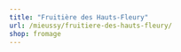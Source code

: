 ```yaml
---
title: "Fruitière des Hauts-Fleury"
url: /mieussy/fruitiere-des-hauts-fleury/
shop: fromage
---
```

